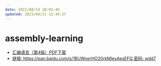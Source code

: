 ```yaml
---
date: 2022/08/14 20:03:49
updated: 2023/04/21 15:49:27
---
```


# assembly-learning

- [汇编语言（第4版）PDF下载](https://cmsblogs.cn/3358.html)
- [链接: https://pan.baidu.com/s/1BUWnerHO20rkMlesAesEFQ  密码: wdd7](https://pan.baidu.com/s/1BUWnerHO20rkMlesAesEFQ)
